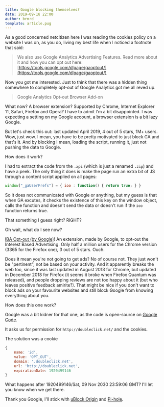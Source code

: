 ```yaml
---
title: Google blocking themselves?
date: 2019-09-18 22:00
author: brnrd
template: article.pug
---
```


As a good concerned netcitizen here I was reading the cookies policy on a website I was on, as you do, living my best life when I noticed a footnote that said:

> We also use Google Analytics Advertising Features. Read more about it and how you can opt out here: [https://tools.google.com/dlpage/gaoptout/](https://tools.google.com/dlpage/gaoptout/)

<span class="more"></span>

Now you got me interested. Just to think that there was a hidden thing somewhere to completely opt-out of Google Analytics got me all reved up.

> Google Analytics Opt-out Browser Add-on

What now? A browser extension? Supported by Chrome, Internet Explorer 11, Safari, Firefox and Opera?
I have to admit I'm a bit disappointed. I was expecting a setting on my Google account, a browser extension is a bit lazy Google.

But let's check this out: last updated April 2019, 4 out of 5 stars, 1M+ users. Wow, just wow. I mean, you have to be pretty motivated to just block GA and that's it. And by blocking I mean, loading the script, running it, just not pushing the data to Google.

How does it work?

I had to extract the code from the `.xpi` (which is just a renamed `.zip`) and have a peek.
The only thing it does is make the page run an extra bit of JS through a content script applied on all pages:

```javascript
window["_gaUserPrefs"] = { ioo : function() { return true; } }
```

So it does not communicated with Google or anything, but my guess is that when GA excutes, it checks the existence of this key on the window object, calls the function and doesn't send the data or doesn't run if the `ioo` function returns true.

That something I guess right? RIGHT?

Oh wait, what do I see now?

[IBA Opt-out (by Google)](https://addons.mozilla.org/en-US/firefox/addon/interest-advertising-opt-out/)! An extension, made by Google, to opt-out the Interest Based Advertising. Only half a million users for the Chrome version (3365 for the Firefox one), 3 out of 5 stars. Ouch.

Does it mean you're not going to get ads? No of course not. They just won't be "pertinent", not be based on your activity. And it apparently breaks the web too, since it was last updated in August 2013 for Chrome, but updated in December 2018 for Firefox (it seems it broke when Firefox Quantum was released), and people dropping reviews are not too happy about it (but who leaves positive feedback amirite?).
That might be nice if you don't want to block ads on your favourite websites and still block Google from knowing everything about you.

How does this one work?

Google was a bit kidner for that one, as the code is open-source on [Google Code](https://code.google.com/archive/p/google-opt-out-plugin/source/default/source).

It asks us for permission for `http://doubleclick.net/` and the cookies.

The solution was a cookie

```javascript
{
	name: 'id',
	value: 'OPT_OUT',
	domain: '.doubleclick.net',
	url: 'http://doubleclick.net',
	expirationDate: 1920499146
}
```

What happens after 1920499146/Sat, 09 Nov 2030 23:59:06 GMT? I'll let you know when we get there.

Thank you Google, I'll stick with [uBlock Origin](https://github.com/gorhill/uBlock) and [Pi-hole](https://pi-hole.net/).
